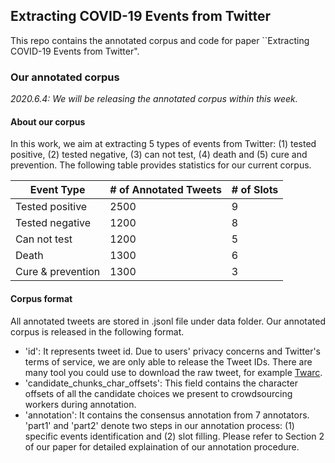 ## Extracting COVID-19 Events from Twitter

This repo contains the annotated corpus and code for paper ``Extracting COVID-19 Events from Twitter".

### Our annotated corpus

*2020.6.4: We will be releasing the annotated corpus within this week.*

#### About our corpus

In this work, we aim at extracting 5 types of events from Twitter: (1) tested positive, (2) tested negative, (3) can not test, (4) death and (5) cure and prevention. The following table provides statistics for our current corpus.

| Event Type 	| # of Annotated Tweets 	| # of Slots
|-----	|-----	|-----|
| Tested positive  |    2500 	|   9  	| 
| Tested negative |    1200  	|   8  	|
| Can not test   	|    1200 	|   5	|
|  Death 	|  1300   	|  6	|
|   Cure & prevention  	|    1300 	|  3	|

#### Corpus format

All annotated tweets are stored in .jsonl file under data folder. Our annotated corpus is released in the following format.


- 'id': It represents tweet id. Due to users' privacy concerns and Twitter's terms of service, we are only able to release the Tweet IDs. There are many tool you could use to download the raw tweet, for example [Twarc](https://github.com/DocNow/twarc).
- 'candidate_chunks_char_offsets': This field contains the character offsets of all the candidate choices we present to crowdsourcing workers during annotation.
- 'annotation': It contains the consensus annotation from 7 annotators. 'part1' and 'part2' denote two steps in our annotation process: (1) specific events identification and (2) slot filling. Please refer to Section 2 of our paper for detailed explaination of our annotation procedure.